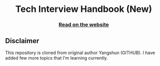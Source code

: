 <h1 align="center">Tech Interview Handbook (New)</h1>

<div align="center">
  <h3>
    <a href="https://krishnakanthnakka.github.io/tech-interview-handbook/">Read on the website</a>
  </h3>
</div>


## Disclaimer

This repository is cloned from original author Yangshun (GITHUB). I have added few more topics that I'm learning currently.
